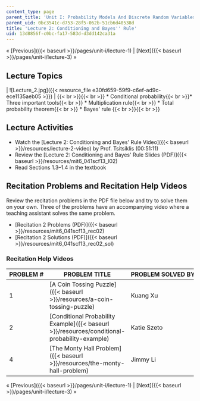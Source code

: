 ```yaml
---
content_type: page
parent_title: 'Unit I: Probability Models And Discrete Random Variables '
parent_uid: 0bc3541c-d753-28f5-062b-51cb6d40538d
title: 'Lecture 2: Conditioning and Bayes'' Rule'
uid: 13d8856f-c0bc-fa17-583d-d3dd142ca31a
---
```


« [Previous]({{< baseurl >}}/pages/unit-i/lecture-1) | [Next]({{< baseurl >}}/pages/unit-i/lecture-3) »

Lecture Topics
--------------

| ![Lecture_2.jpg]({{< resource_file e30fd659-59f9-c6ef-ad9c-ece1135aeb05 >}}) |  {{< br >}}{{< br >}} *   Conditional probability{{< br >}}*   Three important tools{{< br >}}    *   Multiplication rule{{< br >}}    *   Total probability theorem{{< br >}}    *   Bayes' rule {{< br >}}{{< br >}}  

Lecture Activities
------------------

*   Watch the [Lecture 2: Conditioning and Bayes' Rule Video]({{< baseurl >}}/resources/lecture-2-video) by Prof. Tsitsiklis (00:51:11)
*   Review the [Lecture 2: Conditioning and Bayes' Rule Slides (PDF)]({{< baseurl >}}/resources/mit6_041scf13_l02)
*   Read Sections 1.3–1.4 in the textbook

Recitation Problems and Recitation Help Videos
----------------------------------------------

Review the recitation problems in the PDF file below and try to solve them on your own. Three of the problems have an accompanying video where a teaching assistant solves the same problem.

*   [Recitation 2 Problems (PDF)]({{< baseurl >}}/resources/mit6_041scf13_rec02)
*   [Recitation 2 Solutions (PDF)]({{< baseurl >}}/resources/mit6_041scf13_rec02_sol)

### Recitation Help Videos

| PROBLEM # | PROBLEM TITLE | PROBLEM SOLVED BY |
| --- | --- | --- |
| 1 | [A Coin Tossing Puzzle]({{< baseurl >}}/resources/a-coin-tossing-puzzle) | Kuang Xu |
| 2 | [Conditional Probability Example]({{< baseurl >}}/resources/conditional-probability-example) | Katie Szeto |
| 4 | [The Monty Hall Problem]({{< baseurl >}}/resources/the-monty-hall-problem) | Jimmy Li 

« [Previous]({{< baseurl >}}/pages/unit-i/lecture-1) | [Next]({{< baseurl >}}/pages/unit-i/lecture-3) »